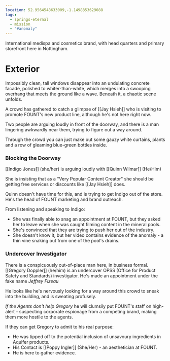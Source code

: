 ```yaml
---
location: 52.9564548633009,-1.1498353629088
tags:
  - springs-eternal
  - mission
  - "#anomaly"
---
```

International medispa and cosmetics brand, with head quarters and primary storefront here in Nottingham.

# Exterior
Impossibly clean, tall windows disappear into an undulating concrete facade, polished to whiter-than-white, which merges into a swooping overhang that meets the ground like a wave. Beneath it, a chaotic scene unfolds.

A crowd has gathered to catch a glimpse of [[Jay Hsieh]] who is visiting to promote FOUNT's new product line, although he's not here right now.

Two people are arguing loudly in front of the doorway, and there is a man lingering awkwardly near them, trying to figure out a way around.

Through the crowd you can just make out some gauzy white curtains, plants and a row of gleaming blue-green bottles inside.

### Blocking the Doorway
[[Indigo Jones]] (she/her) is arguing loudly with [[Quinn Wilmar]] (He/Him)

She is insisting that as a "Very Popular Content Creator" she should be getting free services or discounts like [[Jay Hsieh]] does.

Quinn doesn't have time for this, and is trying to get Indigo out of the store. He's the head of FOUNT marketing and brand outreach.

From listening and speaking to Indigo:
- She was finally able to snag an appointment at FOUNT, but they asked her to leave when she was caught filming content in the mineral pools.
- She's convinced that they are trying to push her out of the industry.
- She doesn't know it, but her video contains evidence of the anomaly - a thin vine snaking out from one of the pool's drains.

### Undercover Investigator
There is a conspicuously out-of-place man here, in business formal.
[[Gregory Doppler]] (he/him) is an undercover OPSS (Office for Product Safety and Standards) investigator.
He's made an appointment under the fake name *Jeffrey Fizeau*

He looks like he's nervously looking for a way around this crowd to sneak into the building, and is sweating profusely.

*If the Agents don't help Gregory* he will clumsily put FOUNT's staff on high-alert - suspecting corporate espionage from a competing brand, making them more hostile to the agents.

If they can get Gregory to admit to his real purpose:
- He was tipped off to the potential inclusion of unsavoury ingredients in Aquifer products.
- His Contact is [[Poppy Ingler]] (She/Her) - an aesthetician at FOUNT.
- He is here to gather evidence.